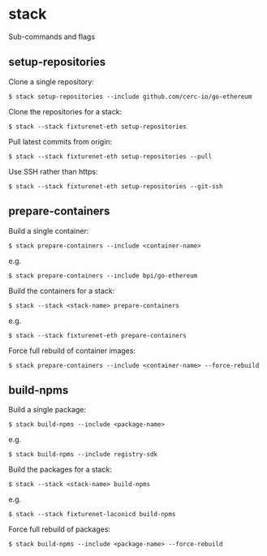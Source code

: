 # stack

Sub-commands and flags

## setup-repositories

Clone a single repository:
```
$ stack setup-repositories --include github.com/cerc-io/go-ethereum
```
Clone the repositories for a stack:
```
$ stack --stack fixturenet-eth setup-repositories
```
Pull latest commits from origin:
```
$ stack --stack fixturenet-eth setup-repositories --pull
```
Use SSH rather than https:
```
$ stack --stack fixturenet-eth setup-repositories --git-ssh
```

## prepare-containers

Build a single container:
```
$ stack prepare-containers --include <container-name>
```
e.g.
```
$ stack prepare-containers --include bpi/go-ethereum
```
Build the containers for a stack:
```
$ stack --stack <stack-name> prepare-containers
```
e.g.
```
$ stack --stack fixturenet-eth prepare-containers
```
Force full rebuild of container images:
```
$ stack prepare-containers --include <container-name> --force-rebuild
```
## build-npms

Build a single package:
```
$ stack build-npms --include <package-name>
```
e.g.
```
$ stack build-npms --include registry-sdk
```
Build the packages for a stack:
```
$ stack --stack <stack-name> build-npms
```
e.g.
```
$ stack --stack fixturenet-laconicd build-npms
```
Force full rebuild of packages:
```
$ stack build-npms --include <package-name> --force-rebuild
```
